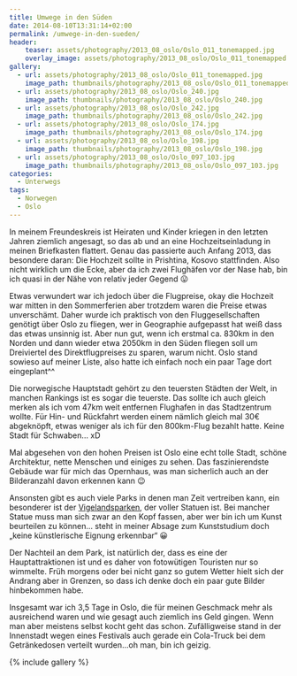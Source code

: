 ```yaml
---
title: Umwege in den Süden
date: 2014-08-10T13:31:14+02:00
permalink: /umwege-in-den-sueden/
header:
    teaser: assets/photography/2013_08_oslo/Oslo_011_tonemapped.jpg
    overlay_image: assets/photography/2013_08_oslo/Oslo_011_tonemapped.jpg
gallery:
  - url: assets/photography/2013_08_oslo/Oslo_011_tonemapped.jpg
    image_path: thumbnails/photography/2013_08_oslo/Oslo_011_tonemapped.jpg
  - url: assets/photography/2013_08_oslo/Oslo_240.jpg
    image_path: thumbnails/photography/2013_08_oslo/Oslo_240.jpg
  - url: assets/photography/2013_08_oslo/Oslo_242.jpg
    image_path: thumbnails/photography/2013_08_oslo/Oslo_242.jpg
  - url: assets/photography/2013_08_oslo/Oslo_174.jpg
    image_path: thumbnails/photography/2013_08_oslo/Oslo_174.jpg
  - url: assets/photography/2013_08_oslo/Oslo_198.jpg
    image_path: thumbnails/photography/2013_08_oslo/Oslo_198.jpg
  - url: assets/photography/2013_08_oslo/Oslo_097_103.jpg
    image_path: thumbnails/photography/2013_08_oslo/Oslo_097_103.jpg
categories:
  - Unterwegs
tags:
  - Norwegen
  - Oslo
---
```


In meinem Freundeskreis ist Heiraten und Kinder kriegen in den letzten Jahren ziemlich angesagt, 
so das ab und an eine Hochzeitseinladung in meinen Briefkasten flattert. Genau das passierte auch Anfang 2013, das besondere daran: 
Die Hochzeit sollte in Prishtina, Kosovo stattfinden. Also nicht wirklich um die Ecke, aber da ich zwei Flughäfen vor der Nase hab, 
bin ich quasi in der Nähe von relativ jeder Gegend 😛

Etwas verwundert war ich jedoch über die Flugpreise, okay die Hochzeit war mitten in den Sommerferien aber trotzdem waren die Preise etwas unverschämt. 
Daher wurde ich praktisch von den Fluggesellschaften genötigt über Oslo zu fliegen, wer in Geographie aufgepasst hat weiß dass das etwas unsinnig ist. 
Aber nun gut, wenn ich erstmal ca. 830km in den Norden und dann wieder etwa 2050km in den Süden fliegen soll um Dreiviertel des Direktflugpreises zu sparen, 
warum nicht. Oslo stand sowieso auf meiner Liste, also hatte ich einfach noch ein paar Tage dort eingeplant^^

Die norwegische Hauptstadt gehört zu den teuersten Städten der Welt, in manchen Rankings ist es sogar die teuerste. 
Das sollte ich auch gleich merken als ich vom 47km weit entfernen Flughafen in das Stadtzentrum wollte. 
Für Hin- und Rückfahrt werden einem nämlich gleich mal 30€ abgeknöpft, etwas weniger als ich für den 800km-Flug bezahlt hatte. 
Keine Stadt für Schwaben… xD

Mal abgesehen von den hohen Preisen ist Oslo eine echt tolle Stadt, schöne Architektur, nette Menschen und einiges zu sehen. 
Das faszinierendste Gebäude war für mich das Opernhaus, was man sicherlich auch an der Bilderanzahl davon erkennen kann 😉

Ansonsten gibt es auch viele Parks in denen man Zeit vertreiben kann, 
ein besonderer ist der [Vigelandsparken](http://www.visitnorway.com/de/reiseziele/ostnorwegen/oslo/aktivitaten-in-oslo/attraktionen-in-oslo/vigeland-skulpturenpark/), 
der voller Statuen ist. Bei mancher Statue muss man sich zwar an den Kopf fassen, aber wer bin ich um Kunst beurteilen zu können…
steht in meiner Absage zum Kunststudium doch „keine künstlerische Eignung erkennbar“ 😀

Der Nachteil an dem Park, ist natürlich der, dass es eine der Hauptattraktionen ist und es daher von fotowütigen Touristen nur so wimmelte. 
Früh morgens oder bei nicht ganz so gutem Wetter hielt sich der Andrang aber in Grenzen, so dass ich denke doch ein paar gute Bilder hinbekommen habe.

Insgesamt war ich 3,5 Tage in Oslo, die für meinen Geschmack mehr als ausreichend waren und wie gesagt auch ziemlich ins Geld gingen. 
Wenn man aber meistens selbst kocht geht das schon. Zufälligweise stand in der Innenstadt wegen eines Festivals auch gerade 
ein Cola-Truck bei dem Getränkedosen verteilt wurden…oh man, bin ich geizig.

{% include gallery %}